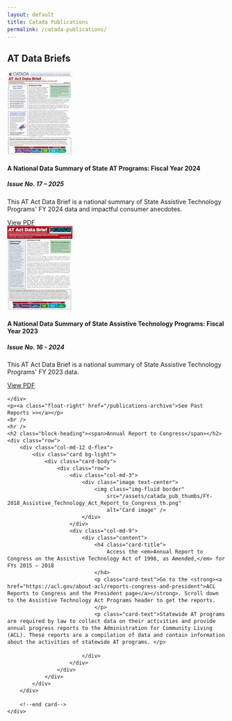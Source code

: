 ```yaml
---
layout: default
title: Catada Publications
permalink: /catada-publications/
---
```


<div class="container">
	<h2 class="block-heading"><span>AT Data Briefs</span></h2>
	<div class="row">
	<div class="col-md-6 d-flex">
			<div class="card bg-light">
				<div class="card-body">
					<div class="row">
						<div class="col-md-3">
							<div class="image ">
								<img class="img-fluid"
									src="/assets/catada_pub_thumbs/AT-Report-FY25_F-1-thumb.png"
									alt="ATP 2024" />
							</div>
						</div>
						<div class="col-md-9">
							<div class="content">
								<h4 class="card-title">
									A National Data Summary of State AT Programs: Fiscal Year 2024
								</h4>
								<h5 class="card-subtitle mb-2 text-muted">Issue No. 17 – 2025</h5>
								<p class="card-text">This AT Act Data Brief is a national summary of State Assistive Technology Programs' FY 2024 data and impactful consumer anecdotes.
								</p>
								<a href="/assets/files/AT-Report-FY25_F.pdf" class="btn btn-primary">View
									PDF</a>
							</div>
						</div>
					</div>
				</div>
			</div>
		</div>
		<div class="col-md-6 d-flex">
			<div class="card bg-light">
				<div class="card-body">
					<div class="row">
						<div class="col-md-3">
							<div class="image ">
								<img class="img-fluid"
									src="/assets/catada_pub_thumbs/ATAP_2024_R_thumb.png"
									alt="A National Data Summary of State Assistive Technology Programs: Fiscal Year 2023" >
							</div>
						</div>
						<div class="col-md-9">
							<div class="content">
								<h4 class="card-title">
									A National Data Summary of State Assistive Technology Programs: Fiscal Year 2023
								</h4>
								<h5 class="card-subtitle mb-2 text-muted">Issue No. 16 - 2024</h5>
								<p class="card-text">This AT Act Data Brief is a national summary of State Assistive Technology Programs' FY 2023 data.
								</p>
								<a href="/assets/2024/ATAP_2024_R.pdf" class="btn btn-primary">View
									PDF</a>
							</div>
						</div>
					</div>
				</div>
			</div>
		</div>
		
	</div>
	<p><a class="float-right" href="/publications-archive">See Past Reports >></a></p>
	<br />
	<hr />
	<h2 class="block-heading"><span>Annual Report to Congress</span></h2>
	<div class="row">
		<div class="col-md-12 d-flex">
			<div class="card bg-light">
				<div class="card-body">
					<div class="row">
						<div class="col-md-3">
							<div class="image text-center">
								<img class="img-fluid border"
									src="/assets/catada_pub_thumbs/FY-2018_Assistive_Technology_Act_Report_to_Congress_th.png"
									alt="Card image" />
							</div>
						</div>
						<div class="col-md-9">
							<div class="content">
								<h4 class="card-title">
									Access the <em>Annual Report to Congress on the Assistive Technology Act of 1998, as Amended,</em> for FYs 2015 – 2018 
								</h4>
								<p class="card-text">Go to the <strong><a href="https://acl.gov/about-acl/reports-congress-and-president">ACL Reports to Congress and the President page</a></strong>. Scroll down to the Assistive Technology Act Programs header to get the reports.
								</p>
								<p class="card-text">Statewide AT programs are required by law to collect data on their activities and provide annual progress reports to the Administration for Community Living (ACL). These reports are a compilation of data and contain information about the activities of statewide AT programs. </p>

    						</div>
    					</div>
    				</div>
    			</div>
    		</div>
    	</div>

    	<!--end card-->
    </div>

</div>
